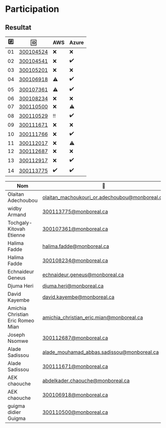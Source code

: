 # Participation


## Resultat


|:hash:| :id:                   | AWS                | Azure              |
|------|------------------------|--------------------|--------------------|
| 01   | [300104524](300104524) | :x:                | :x:                |
| 02   | [300104541](300104541) | :x:                | :heavy_check_mark: |
| 03   | [300105201](300105201) | :x:                | :x:                |
| 04   | [300106918](300106918) | :warning:          | :heavy_check_mark: |
| 05   | [300107361](300107361) | :warning:          | :heavy_check_mark: |
| 06   | [300108234](300108234) | :x:                | :x:                |
| 07   | [300110500](300110500) | :x:                | :warning:          |
| 08   | [300110529](300110529) | :bangbang:         | :heavy_check_mark: |
| 09   | [300111671](300111671) | :x:                | :x:                |
| 10   | [300111766](300111766) | :x:                | :heavy_check_mark: |
| 11   | [300112017](300112017) | :x:                | :warning:          |
| 12   | [300112687](300112687) | :x:                | :x:                |
| 13   | [300112917](300112917) | :x:                | :heavy_check_mark: |
| 14   | [300113775](300113775) | :heavy_check_mark: | :heavy_check_mark: |

| Nom                               | :email:                                          | Type    | Status           |
|-----------------------------------|--------------------------------------------------|---------|------------------|
| Olaitan Adechoubou                | olaitan_machoukouri_or.adechoubou@monboreal.ca	 | Student | Approved         |
| widby Armand	                    | 300113775@monboreal.ca	                         | Student | Approved         |
| Tochgaly-Kitovah Etienne          | 300107361@monboreal.ca	                         | Student | Approved         |
| Halima Fadde                      | halima.fadde@monboreal.ca	                       | Student | Approved         |
| Halima Fadde                      | 300108234@monboreal.ca	                         | Student | Approved         |
| Echnaideur Geneus	                | echnaideur.geneus@monboreal.ca	                 | Student | Approved         |
| Djuma Heri                        | djuma.heri@monboreal.ca	                         | Student | Approved         |
| David Kayembe	                    | david.kayembe@monboreal.ca	                     | Student | Approved         |
| Amichia Christian Eric Romeo Mian	| amichia_christian_eric.mian@monboreal.ca         | Student | Approved         |
| Joseph Nsomwe	                    | 300112687@monboreal.ca                           | Student | Approved         |
| Alade Sadissou                    | alade_mouhamad_abbas.sadissou@monboreal.ca       | Student | Approved         |
| Alade Sadissou                    | 300111671@monboreal.ca                           | Student | Approved         |
| AEK chaouche                      | abdelkader.chaouche@monboreal.ca                 | Student | Rejected - Final |
| AEK chaouche                      | 300106918@monboreal.ca                           | K12     | Rejected - Final | 
| guigma didier Guigma              | 300110500@monboreal.ca	                         | Student | Rejected - Final | 
